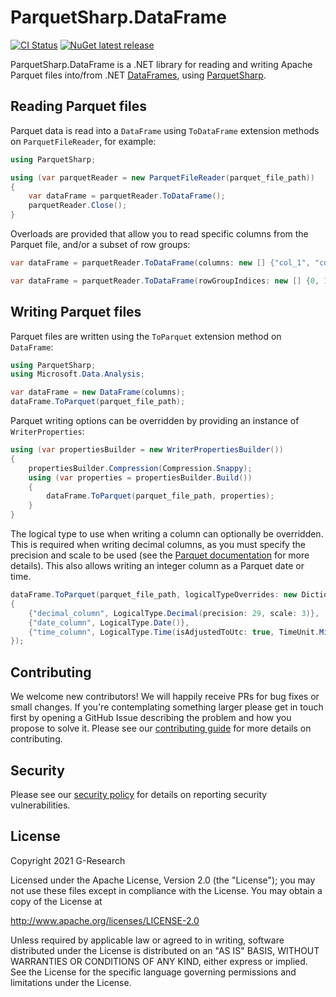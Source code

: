 # ParquetSharp.DataFrame

[![CI Status](https://github.com/G-Research/ParquetSharp.DataFrame/actions/workflows/ci.yml/badge.svg?branch=main&event=push)](https://github.com/G-Research/ParquetSharp.DataFrame/actions/workflows/ci.yml?query=branch%3Amain+event%3Apush)
[![NuGet latest release](https://img.shields.io/nuget/v/ParquetSharp.DataFrame.svg)](https://www.nuget.org/packages/ParquetSharp.DataFrame)

ParquetSharp.DataFrame is a .NET library for reading and writing Apache Parquet files into/from .NET [DataFrames][1], using [ParquetSharp][2].

[1]: https://docs.microsoft.com/en-us/dotnet/api/microsoft.data.analysis.dataframe
[2]: https://github.com/G-Research/ParquetSharp

## Reading Parquet files

Parquet data is read into a `DataFrame` using `ToDataFrame` extension methods on `ParquetFileReader`,
for example:

```C#
using ParquetSharp;

using (var parquetReader = new ParquetFileReader(parquet_file_path))
{
    var dataFrame = parquetReader.ToDataFrame();
    parquetReader.Close();
}
```

Overloads are provided that allow you to read specific columns from the Parquet file,
and/or a subset of row groups:

```C#
var dataFrame = parquetReader.ToDataFrame(columns: new [] {"col_1", "col_2"});
```

```C#
var dataFrame = parquetReader.ToDataFrame(rowGroupIndices: new [] {0, 1});
```

## Writing Parquet files

Parquet files are written using the `ToParquet` extension method on `DataFrame`:

```C#
using ParquetSharp;
using Microsoft.Data.Analysis;

var dataFrame = new DataFrame(columns);
dataFrame.ToParquet(parquet_file_path);
```

Parquet writing options can be overridden by providing an instance of `WriterProperties`:

```C#
using (var propertiesBuilder = new WriterPropertiesBuilder())
{
    propertiesBuilder.Compression(Compression.Snappy);
    using (var properties = propertiesBuilder.Build())
    {
        dataFrame.ToParquet(parquet_file_path, properties);
    }
}
```

The logical type to use when writing a column can optionally be overridden.
This is required when writing decimal columns, as you must specify the precision and scale to be used
(see the [Parquet documentation](https://github.com/apache/parquet-format/blob/master/LogicalTypes.md#decimal) for more details).
This also allows writing an integer column as a Parquet date or time.

```C#
dataFrame.ToParquet(parquet_file_path, logicalTypeOverrides: new Dictionary<string, LogicalType>
{
    {"decimal_column", LogicalType.Decimal(precision: 29, scale: 3)},
    {"date_column", LogicalType.Date()},
    {"time_column", LogicalType.Time(isAdjustedToUtc: true, TimeUnit.Millis)},
});
```

## Contributing

We welcome new contributors! We will happily receive PRs for bug fixes or small changes.
If you're contemplating something larger please get in touch first by opening a GitHub Issue describing the problem and how you propose to solve it.
Please see our [contributing guide](https://github.com/G-Research/ParquetSharp.DataFrame/blob/main/CONTRIBUTING.md) for more details on contributing.

## Security

Please see our [security policy](https://github.com/G-Research/ParquetSharp.DataFrame/blob/main/SECURITY.md) for details on reporting security vulnerabilities.

## License

Copyright 2021 G-Research

Licensed under the Apache License, Version 2.0 (the "License"); you may not use these files except in compliance with the License.
You may obtain a copy of the License at

http://www.apache.org/licenses/LICENSE-2.0

Unless required by applicable law or agreed to in writing, software
distributed under the License is distributed on an "AS IS" BASIS,
WITHOUT WARRANTIES OR CONDITIONS OF ANY KIND, either express or implied.
See the License for the specific language governing permissions and
limitations under the License.
